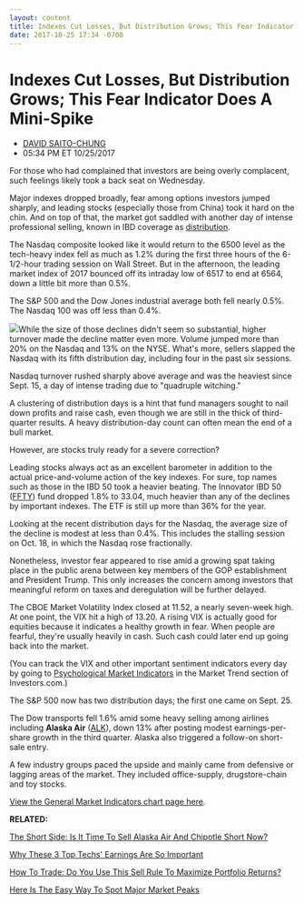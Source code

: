 ```yaml
---
layout: content
title: Indexes Cut Losses, But Distribution Grows; This Fear Indicator Does A Mini-Spike
date: 2017-10-25 17:34 -0700
---
```



Indexes Cut Losses, But Distribution Grows; This Fear Indicator Does A Mini-Spike
==================================================================================




* [DAVID SAITO-CHUNG](https://www.investors.com/author/chungd/ "Posts by DAVID SAITO-CHUNG")
* 05:34 PM ET 10/25/2017




For those who had complained that investors are being overly complacent, such feelings likely took a back seat on Wednesday.




Major indexes dropped broadly, fear among options investors jumped sharply, and leading stocks (especially those from China) took it hard on the chin. And on top of that, the market got saddled with another day of intense professional selling, known in IBD coverage as [distribution](https://www.investors.com/ibd-university/market-timing/market-tops/).


The Nasdaq composite looked like it would return to the 6500 level as the tech-heavy index fell as much as 1.2% during the first three hours of the 6-1/2-hour trading session on Wall Street. But in the afternoon, the leading market index of 2017 bounced off its intraday low of 6517 to end at 6564, down a little bit more than 0.5%.


The S&P 500 and the Dow Jones industrial average both fell nearly 0.5%. The Nasdaq 100 was off less than 0.4%.


![](https://www.investors.com/wp-content/uploads/2017/10/MP102517-167x300.png)While the size of those declines didn't seem so substantial, higher turnover made the decline matter even more. Volume jumped more than 20% on the Nasdaq and 13% on the NYSE. What's more, sellers slapped the Nasdaq with its fifth distribution day, including four in the past six sessions.


Nasdaq turnover rushed sharply above average and was the heaviest since Sept. 15, a day of intense trading due to "quadruple witching."


A clustering of distribution days is a hint that fund managers sought to nail down profits and raise cash, even though we are still in the thick of third-quarter results. A heavy distribution-day count can often mean the end of a bull market.


However, are stocks truly ready for a severe correction?


Leading stocks always act as an excellent barometer in addition to the actual price-and-volume action of the key indexes. For sure, top names such as those in the IBD 50 took a heavier beating. The Innovator IBD 50 ([FFTY](https://research.investors.com/quote.aspx?symbol=FFTY)) fund dropped 1.8% to 33.04, much heavier than any of the declines by important indexes. The ETF is still up more than 36% for the year.


Looking at the recent distribution days for the Nasdaq, the average size of the decline is modest at less than 0.4%. This includes the stalling session on Oct. 18, in which the Nasdaq rose fractionally.


Nonetheless, investor fear appeared to rise amid a growing spat taking place in the public arena between key members of the GOP establishment and President Trump. This only increases the concern among investors that meaningful reform on taxes and deregulation will be further delayed.


The CBOE Market Volatility Index closed at 11.52, a nearly seven-week high. At one point, the VIX hit a high of 13.20. A rising VIX is actually good for equities because it indicates a healthy growth in fear. When people are fearful, they're usually heavily in cash. Such cash could later end up going back into the market.


(You can track the VIX and other important sentiment indicators every day by going to [Psychological Market Indicators](http://research.investors.com/psychological-market-indicators/) in the Market Trend section of Investors.com.)


The S&P 500 now has two distribution days; the first one came on Sept. 25.


The Dow transports fell 1.6% amid some heavy selling among airlines including **Alaska Air** ([ALK](https://research.investors.com/quote.aspx?symbol=ALK)), down 13% after posting modest earnings-per-share growth in the third quarter. Alaska also triggered a follow-on short-sale entry.


A few industry groups paced the upside and mainly came from defensive or lagging areas of the market. They included office-supply, drugstore-chain and toy stocks.


[View the General Market Indicators chart page here](https://www.investors.com/wp-content/uploads/2017/10/IBD2510152502GMI.pdf).


**RELATED:**


[The Short Side: Is It Time To Sell Alaska Air And Chipotle Short Now?](https://www.investors.com/research/the-short-side/this-top-airline-triggered-a-new-short-sale-entry-should-you-short-chipotle/)


[Why These 3 Top Techs' Earnings Are So Important](https://www.investors.com/market-trend/stock-market-today/tech-titans-amazon-google-microsoft-earnings-will-highlight-cloud-growth-sp-500-futures/)


[How To Trade: Do You Use This Sell Rule To Maximize Portfolio Returns?](https://www.investors.com/how-to-invest/investors-corner/how-to-build-long-term-profits-in-stocks-take-many-gains-at-20-25/)


[Here Is The Easy Way To Spot Major Market Peaks](https://www.investors.com/how-to-invest/investors-corner/how-do-you-spot-a-major-market-top-easy-look-for-heavy-distribution/)


 





